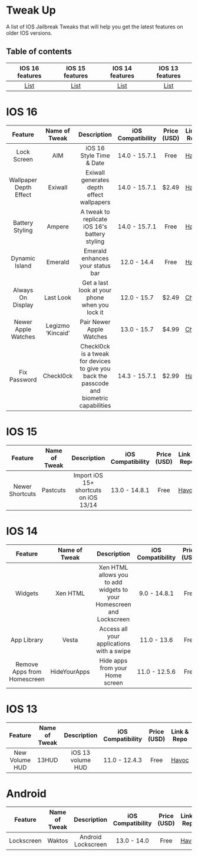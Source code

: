 
# Tweak Up
A list of IOS Jailbreak Tweaks that will help you get the latest features on older IOS versions.
## Table of contents
| IOS 16 features | IOS 15 features | IOS 14 features | IOS 13 features |
|:--------:|:-------:|:-------:|:------:|
| [List](#ios-16)  | [List](#ios-15) | [List](#ios-14) | [List](#ios-13) |

# IOS 16

| Feature | Name of Tweak | Description | iOS Compatibility | Price (USD) | Link & Repo |
|:--------:|:-------:|:-------:|:------:|:---------:|:---------:|
| Lock Screen | AIM | iOS 16 Style Time & Date | 14.0 - 15.7.1 | Free | [Havoc](https://havoc.app/package/aim) |
| Wallpaper Depth Effect | Exiwall | Exiwall generates depth effect wallpapers | 14.0 - 15.7.1 | $2.49 | [Havoc](https://havoc.app/package/exiwall) |
| Battery Styling | Ampere | A tweak to replicate iOS 16's battery styling | 14.0 - 15.7.1 | Free | [Havoc](https://havoc.app/package/ampere) |
| Dynamic Island | Emerald | Emerald enhances your status bar | 12.0 - 14.4 | Free | [Havoc](https://havoc.app/package/emerald) |
| Always On Display | Last Look | Get a last look at your phone when you lock it | 12.0 - 15.7 | $2.49 | [Chariz](https://chariz.com/buy/lastlook) |
| Newer Apple Watches | Legizmo ‘Kincaid’ | Pair Newer Apple Watches | 13.0 - 15.7 | $4.99 | [Chariz](https://chariz.com/buy/legizmo-kincaid) |
| Fix Password | Checkl0ck | Checkl0ck is a tweak for devices to give you back the passcode and biometric capabilities | 14.3 - 15.7.1 | $2.99 | [Havoc](https://havoc.app/package/checkl0ck) |

# IOS 15
| Feature | Name of Tweak | Description | iOS Compatibility | Price (USD) | Link & Repo |
|:--------:|:-------:|:-------:|:------:|:---------:|:---------:|
| Newer Shortcuts | Pastcuts | Import iOS 15+ shortcuts on iOS 13/14 | 13.0 - 14.8.1 | Free | [Havoc](https://havoc.app/package/pastcuts) |

# IOS 14
| Feature | Name of Tweak | Description | iOS Compatibility | Price (USD) | Link & Repo |
|:--------:|:-------:|:-------:|:------:|:---------:|:---------:|
| Widgets | Xen HTML | Xen HTML allows you to add widgets to your Homescreen and Lockscreen | 9.0 - 14.8.1 | Free | [Havoc](https://havoc.app/package/xenhtml) |
| App Library | Vesta | Access  all  your applications with a swipe | 11.0 - 13.6 | Free | [SparkDev](https://www.sparkdev.me/package/com.spark.vesta) |
| Remove Apps from Homescreen | HideYourApps | Hide apps from your Home screen | 11.0 - 12.5.6 | Free | [Dynastic](https://repo.dynastic.co/package/hideyourapps) |

# IOS 13

| Feature | Name of Tweak | Description | iOS Compatibility | Price (USD) | Link & Repo |
|:--------:|:-------:|:-------:|:------:|:---------:|:---------:|
| New Volume HUD | 13HUD | iOS 13 volume HUD | 11.0 - 12.4.3 | Free | [Havoc](https://havoc.app/package/13hud) |

# Android
| Feature | Name of Tweak | Description | iOS Compatibility | Price (USD) | Link & Repo |
|:--------:|:-------:|:-------:|:------:|:---------:|:---------:|
| Lockscreen | Waktos | Android Lockscreen | 13.0 - 14.0 | Free | [Havoc](https://havoc.app/package/waktos) |
